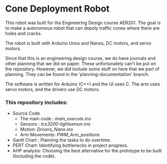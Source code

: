 # Cone Deployment Robot 

This robot was built for the Engineering Design course AER201. The goal is to make a autonomous robot that can depoly traffic cones where there are holes and cracks. 

The robot is built with Arduino Unos and Nanos, DC motors, and servo motors. 

Since that this is an engineering design course, we do have journals and other planning that we did on paper. These unfortunately can't be put on the repository. However, we did include some stuff on here that we part of planning. They can be found in the 'planning-documentation' branch.

The software is written for Arduino (C++) and the UI uses C. The arm uses servo motors, and the drivers use DC motors.

### This repository includes:

* Source Code
  * The main code : *main_execute.ino*
  * Sensors : *tcs3200-lightsensor.ino*
  * Motion: *Drivers_Nano.ino*
  * Arm Movements: *PWM_Arm_positions*
* Gantt Chart : Planning the tasks to do overtime.
* PERT Chart: Identifying bottlenecks in project progress.
* AHP analysis: Choosing the best alternative for the prototype to be built (Including the code).


